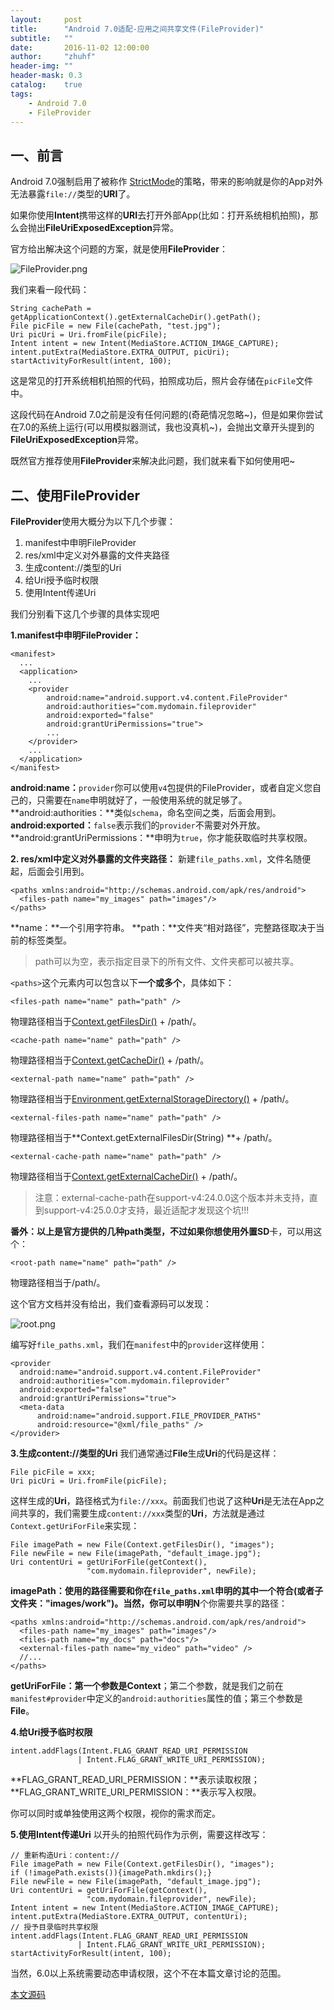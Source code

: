 ```yaml
---
layout:     post
title:      "Android 7.0适配-应用之间共享文件(FileProvider)"
subtitle:   ""
date:       2016-11-02 12:00:00
author:     "zhuhf"
header-img: ""
header-mask: 0.3
catalog:    true
tags:
    - Android 7.0
    - FileProvider
---
```




## 一、前言
Android 7.0强制启用了被称作 [StrictMode](https://developer.android.com/reference/android/os/StrictMode.html)的策略，带来的影响就是你的App对外无法暴露``file://``类型的**URI**了。

如果你使用**Intent**携带这样的**URI**去打开外部App(比如：打开系统相机拍照)，那么会抛出**FileUriExposedException**异常。

官方给出解决这个问题的方案，就是使用**FileProvider**：

![FileProvider.png](http://upload-images.jianshu.io/upload_images/1787010-151a156af9a127f4.png?imageMogr2/auto-orient/strip%7CimageView2/2/w/1240)

我们来看一段代码：

    String cachePath = getApplicationContext().getExternalCacheDir().getPath();
    File picFile = new File(cachePath, "test.jpg");
    Uri picUri = Uri.fromFile(picFile);
    Intent intent = new Intent(MediaStore.ACTION_IMAGE_CAPTURE);
    intent.putExtra(MediaStore.EXTRA_OUTPUT, picUri);
    startActivityForResult(intent, 100);

这是常见的打开系统相机拍照的代码，拍照成功后，照片会存储在``picFile``文件中。

这段代码在Android 7.0之前是没有任何问题的(奇葩情况忽略~)，但是如果你尝试在7.0的系统上运行(可以用模拟器测试，我也没真机~)，会抛出文章开头提到的**FileUriExposedException**异常。

既然官方推荐使用**FileProvider**来解决此问题，我们就来看下如何使用吧~

## 二、使用FileProvider
**FileProvider**使用大概分为以下几个步骤：
1. manifest中申明FileProvider
2. res/xml中定义对外暴露的文件夹路径
3. 生成content://类型的Uri
4. 给Uri授予临时权限
5. 使用Intent传递Uri

我们分别看下这几个步骤的具体实现吧

**1.manifest中申明FileProvider：**

    <manifest>
      ...
      <application>
        ...
        <provider
            android:name="android.support.v4.content.FileProvider"
            android:authorities="com.mydomain.fileprovider"
            android:exported="false"
            android:grantUriPermissions="true">
            ...
        </provider>
        ...
      </application>
    </manifest>

**android:name：**``provider``你可以使用``v4``包提供的FileProvider，或者自定义您自己的，只需要在``name``申明就好了，一般使用系统的就足够了。
**android:authorities：**类似``schema``，命名空间之类，后面会用到。
**android:exported：**``false``表示我们的``provider``不需要对外开放。
**android:grantUriPermissions：**申明为``true``，你才能获取临时共享权限。

**2. res/xml中定义对外暴露的文件夹路径：**
新建``file_paths.xml``，文件名随便起，后面会引用到。

    <paths xmlns:android="http://schemas.android.com/apk/res/android">
      <files-path name="my_images" path="images"/>
    </paths>

**name：**一个引用字符串。
**path：**文件夹“相对路径”，完整路径取决于当前的标签类型。
>path可以为空，表示指定目录下的所有文件、文件夹都可以被共享。



``<paths>``这个元素内可以包含以下**一个或多个**，具体如下：

    <files-path name="name" path="path" />

物理路径相当于[Context.getFilesDir()](https://developer.android.com/reference/android/content/Context.html#getFilesDir()) + /path/。

    <cache-path name="name" path="path" />

物理路径相当于[Context.getCacheDir()](https://developer.android.com/reference/android/content/Context.html#getFilesDir()) + /path/。

    <external-path name="name" path="path" />

物理路径相当于[Environment.getExternalStorageDirectory()](https://developer.android.com/reference/android/os/Environment.html#getExternalStorageDirectory()) + /path/。

    <external-files-path name="name" path="path" />

物理路径相当于**Context.getExternalFilesDir(String) **+ /path/。

    <external-cache-path name="name" path="path" />

物理路径相当于[Context.getExternalCacheDir()](https://developer.android.com/reference/android/content/Context.html#getExternalCacheDir()) + /path/。
> 注意：external-cache-path在support-v4:24.0.0这个版本并未支持，直到support-v4:25.0.0才支持，最近适配才发现这个坑!!!

**番外：**以上是官方提供的几种path类型，不过如果你想使用外置**SD**卡，可以用这个：

    <root-path name="name" path="path" />

物理路径相当于/path/。

这个官方文档并没有给出，我们查看源码可以发现：

![root.png](http://upload-images.jianshu.io/upload_images/1787010-d09c0c1c55daa5f6.png?imageMogr2/auto-orient/strip%7CimageView2/2/w/1240)

编写好``file_paths.xml``，我们在``manifest``中的``provider``这样使用：

    <provider
      android:name="android.support.v4.content.FileProvider"
      android:authorities="com.mydomain.fileprovider"
      android:exported="false"
      android:grantUriPermissions="true">
      <meta-data
          android:name="android.support.FILE_PROVIDER_PATHS"
          android:resource="@xml/file_paths" />
    </provider>

**3.生成content://类型的Uri**
我们通常通过**File**生成**Uri**的代码是这样：

    File picFile = xxx;
    Uri picUri = Uri.fromFile(picFile);

这样生成的**Uri**，路径格式为``file://xxx``。前面我们也说了这种**Uri**是无法在App之间共享的，我们需要生成``content://xxx``类型的**Uri**，方法就是通过``Context.getUriForFile``来实现：

    File imagePath = new File(Context.getFilesDir(), "images");
    File newFile = new File(imagePath, "default_image.jpg");
    Uri contentUri = getUriForFile(getContext(),
                     "com.mydomain.fileprovider", newFile);

**imagePath：**使用的路径需要和你在``file_paths.xml``申明的其中一个符合(**或者子文件夹："images/work"**)。当然，你可以申明**N**个你需要共享的路径：

    <paths xmlns:android="http://schemas.android.com/apk/res/android">   
      <files-path name="my_images" path="images"/>   
      <files-path name="my_docs" path="docs"/>
      <external-files-path name="my_video" path="video" />
      //...
    </paths>

**getUriForFile：**第一个参数是**Context**；第二个参数，就是我们之前在``manifest#provider``中定义的``android:authorities``属性的值；第三个参数是**File**。

**4.给Uri授予临时权限**

    intent.addFlags(Intent.FLAG_GRANT_READ_URI_PERMISSION
                   | Intent.FLAG_GRANT_WRITE_URI_PERMISSION);

**FLAG_GRANT_READ_URI_PERMISSION：**表示读取权限；
**FLAG_GRANT_WRITE_URI_PERMISSION：**表示写入权限。

你可以同时或单独使用这两个权限，视你的需求而定。

**5.使用Intent传递Uri**
以开头的拍照代码作为示例，需要这样改写：

    // 重新构造Uri：content://
    File imagePath = new File(Context.getFilesDir(), "images");
    if (!imagePath.exists()){imagePath.mkdirs();}
    File newFile = new File(imagePath, "default_image.jpg");
    Uri contentUri = getUriForFile(getContext(),
                     "com.mydomain.fileprovider", newFile);
    Intent intent = new Intent(MediaStore.ACTION_IMAGE_CAPTURE);
    intent.putExtra(MediaStore.EXTRA_OUTPUT, contentUri);
    // 授予目录临时共享权限
    intent.addFlags(Intent.FLAG_GRANT_READ_URI_PERMISSION
                   | Intent.FLAG_GRANT_WRITE_URI_PERMISSION);
    startActivityForResult(intent, 100);
    
当然，6.0以上系统需要动态申请权限，这个不在本篇文章讨论的范围。

[本文源码](https://github.com/hiphonezhu/Android-Demos/tree/master/FileProviderDemo)
